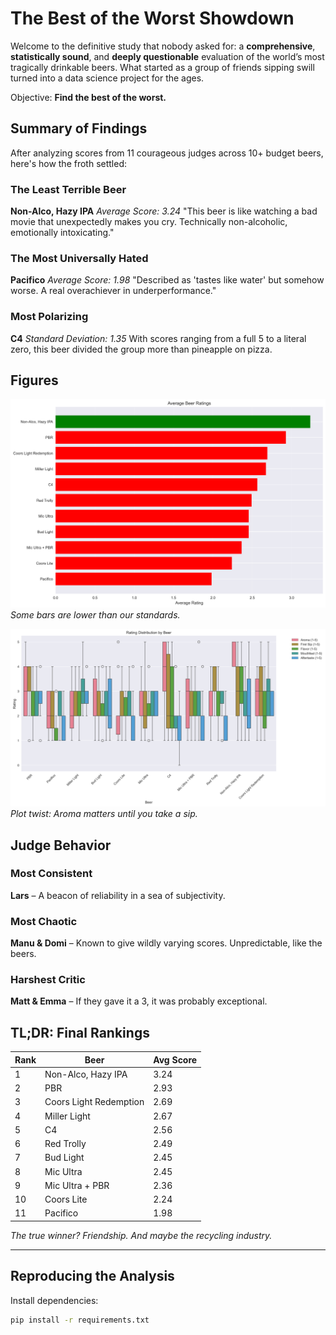# The Best of the Worst Showdown

Welcome to the definitive study that nobody asked for: a **comprehensive**, **statistically sound**, and **deeply questionable** evaluation of the world’s most tragically drinkable beers. What started as a group of friends sipping swill turned into a data science project for the ages.

Objective: **Find the best of the worst.**

## Summary of Findings

After analyzing scores from 11 courageous judges across 10+ budget beers, here's how the froth settled:

### The Least Terrible Beer

**Non-Alco, Hazy IPA**
_Average Score: 3.24_
"This beer is like watching a bad movie that unexpectedly makes you cry. Technically non-alcoholic, emotionally intoxicating."

### The Most Universally Hated

**Pacifico**
_Average Score: 1.98_
"Described as 'tastes like water' but somehow worse. A real overachiever in underperformance."

### Most Polarizing

**C4**
_Standard Deviation: 1.35_
With scores ranging from a full 5 to a literal zero, this beer divided the group more than pineapple on pizza.

## Figures

![Average Scores](figures/average_scores.png)
*Some bars are lower than our standards.*

![Flavor Boxplots](figures/boxplots_by_beer.png)
*Plot twist: Aroma matters until you take a sip.*

## Judge Behavior

### Most Consistent
**Lars** – A beacon of reliability in a sea of subjectivity.

### Most Chaotic
**Manu & Domi** – Known to give wildly varying scores. Unpredictable, like the beers.

### Harshest Critic
**Matt & Emma** – If they gave it a 3, it was probably exceptional.

## TL;DR: Final Rankings

| Rank | Beer                  | Avg Score |
|------|-----------------------|-----------|
| 1    | Non-Alco, Hazy IPA    | 3.24      |
| 2    | PBR                   | 2.93      |
| 3    | Coors Light Redemption| 2.69      |
| 4    | Miller Light          | 2.67      |
| 5    | C4                    | 2.56      |
| 6    | Red Trolly            | 2.49      |
| 7    | Bud Light             | 2.45      |
| 8    | Mic Ultra             | 2.45      |
| 9    | Mic Ultra + PBR       | 2.36      |
| 10   | Coors Lite            | 2.24      |
| 11   | Pacifico              | 1.98      |

_The true winner? Friendship. And maybe the recycling industry._

---

## Reproducing the Analysis

Install dependencies:

```bash
pip install -r requirements.txt